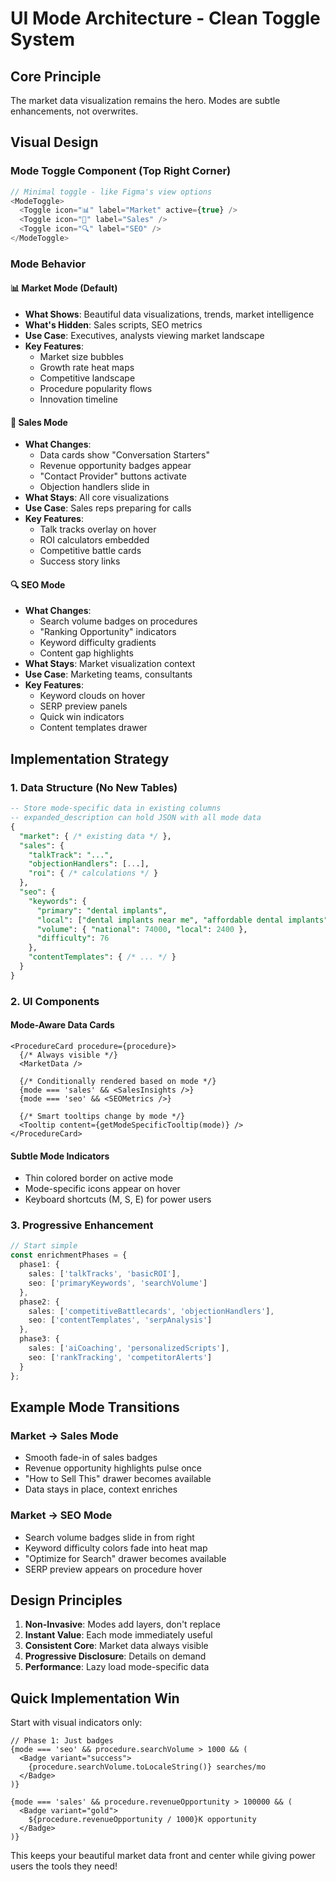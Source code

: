 # UI Mode Architecture - Clean Toggle System

## Core Principle
The market data visualization remains the hero. Modes are subtle enhancements, not overwrites.

## Visual Design

### Mode Toggle Component (Top Right Corner)
```typescript
// Minimal toggle - like Figma's view options
<ModeToggle>
  <Toggle icon="📊" label="Market" active={true} />
  <Toggle icon="💼" label="Sales" />
  <Toggle icon="🔍" label="SEO" />
</ModeToggle>
```

### Mode Behavior

#### 📊 Market Mode (Default)
- **What Shows**: Beautiful data visualizations, trends, market intelligence
- **What's Hidden**: Sales scripts, SEO metrics
- **Use Case**: Executives, analysts viewing market landscape
- **Key Features**:
  - Market size bubbles
  - Growth rate heat maps
  - Competitive landscape
  - Procedure popularity flows
  - Innovation timeline

#### 💼 Sales Mode
- **What Changes**: 
  - Data cards show "Conversation Starters"
  - Revenue opportunity badges appear
  - "Contact Provider" buttons activate
  - Objection handlers slide in
- **What Stays**: All core visualizations
- **Use Case**: Sales reps preparing for calls
- **Key Features**:
  - Talk tracks overlay on hover
  - ROI calculators embedded
  - Competitive battle cards
  - Success story links

#### 🔍 SEO Mode
- **What Changes**:
  - Search volume badges on procedures
  - "Ranking Opportunity" indicators
  - Keyword difficulty gradients
  - Content gap highlights
- **What Stays**: Market visualization context
- **Use Case**: Marketing teams, consultants
- **Key Features**:
  - Keyword clouds on hover
  - SERP preview panels
  - Quick win indicators
  - Content templates drawer

## Implementation Strategy

### 1. Data Structure (No New Tables)
```sql
-- Store mode-specific data in existing columns
-- expanded_description can hold JSON with all mode data
{
  "market": { /* existing data */ },
  "sales": {
    "talkTrack": "...",
    "objectionHandlers": [...],
    "roi": { /* calculations */ }
  },
  "seo": {
    "keywords": {
      "primary": "dental implants",
      "local": ["dental implants near me", "affordable dental implants"],
      "volume": { "national": 74000, "local": 2400 },
      "difficulty": 76
    },
    "contentTemplates": { /* ... */ }
  }
}
```

### 2. UI Components

#### Mode-Aware Data Cards
```tsx
<ProcedureCard procedure={procedure}>
  {/* Always visible */}
  <MarketData />
  
  {/* Conditionally rendered based on mode */}
  {mode === 'sales' && <SalesInsights />}
  {mode === 'seo' && <SEOMetrics />}
  
  {/* Smart tooltips change by mode */}
  <Tooltip content={getModeSpecificTooltip(mode)} />
</ProcedureCard>
```

#### Subtle Mode Indicators
- Thin colored border on active mode
- Mode-specific icons appear on hover
- Keyboard shortcuts (M, S, E) for power users

### 3. Progressive Enhancement

```typescript
// Start simple
const enrichmentPhases = {
  phase1: {
    sales: ['talkTracks', 'basicROI'],
    seo: ['primaryKeywords', 'searchVolume']
  },
  phase2: {
    sales: ['competitiveBattlecards', 'objectionHandlers'],
    seo: ['contentTemplates', 'serpAnalysis']
  },
  phase3: {
    sales: ['aiCoaching', 'personalizedScripts'],
    seo: ['rankTracking', 'competitorAlerts']
  }
};
```

## Example Mode Transitions

### Market → Sales Mode
- Smooth fade-in of sales badges
- Revenue opportunity highlights pulse once
- "How to Sell This" drawer becomes available
- Data stays in place, context enriches

### Market → SEO Mode  
- Search volume badges slide in from right
- Keyword difficulty colors fade into heat map
- "Optimize for Search" drawer becomes available
- SERP preview appears on procedure hover

## Design Principles

1. **Non-Invasive**: Modes add layers, don't replace
2. **Instant Value**: Each mode immediately useful
3. **Consistent Core**: Market data always visible
4. **Progressive Disclosure**: Details on demand
5. **Performance**: Lazy load mode-specific data

## Quick Implementation Win

Start with visual indicators only:
```tsx
// Phase 1: Just badges
{mode === 'seo' && procedure.searchVolume > 1000 && (
  <Badge variant="success">
    {procedure.searchVolume.toLocaleString()} searches/mo
  </Badge>
)}

{mode === 'sales' && procedure.revenueOpportunity > 100000 && (
  <Badge variant="gold">
    ${procedure.revenueOpportunity / 1000}K opportunity
  </Badge>
)}
```

This keeps your beautiful market data front and center while giving power users the tools they need!
